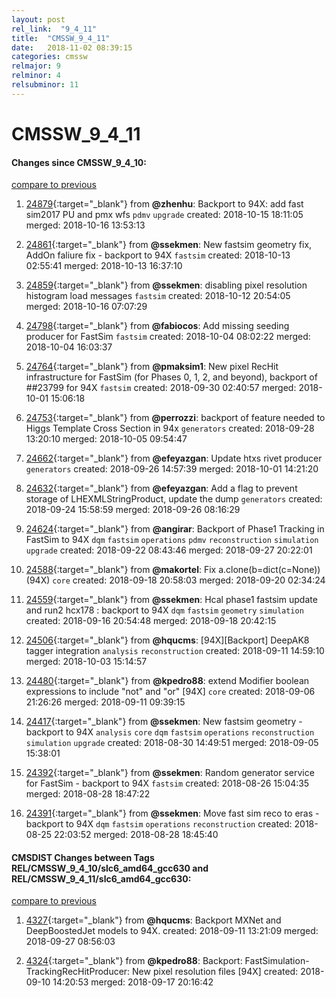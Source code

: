 ```yaml
---
layout: post
rel_link:  "9_4_11"
title:  "CMSSW_9_4_11"
date:   2018-11-02 08:39:15
categories: cmssw
relmajor: 9
relminor: 4
relsubminor: 11
---
```


# CMSSW_9_4_11
#### Changes since CMSSW_9_4_10:
[compare to previous](https://github.com/cms-sw/cmssw/compare/CMSSW_9_4_10...CMSSW_9_4_11)



1. [24879](http://github.com/cms-sw/cmssw/pull/24879){:target="_blank"}  from **@zhenhu**: Backport to 94X: add fast sim2017 PU and pmx wfs `pdmv`  `upgrade`  created: 2018-10-15 18:11:05 merged: 2018-10-16 13:53:13



2. [24861](http://github.com/cms-sw/cmssw/pull/24861){:target="_blank"}  from **@ssekmen**: New fastsim geometry fix, AddOn faliure fix - backport to 94X `fastsim`  created: 2018-10-13 02:55:41 merged: 2018-10-13 16:37:10



3. [24859](http://github.com/cms-sw/cmssw/pull/24859){:target="_blank"}  from **@ssekmen**: disabling pixel resolution histogram load messages `fastsim`  created: 2018-10-12 20:54:05 merged: 2018-10-16 07:07:29



4. [24798](http://github.com/cms-sw/cmssw/pull/24798){:target="_blank"}  from **@fabiocos**: Add missing seeding producer for FastSim `fastsim`  created: 2018-10-04 08:02:22 merged: 2018-10-04 16:03:37



5. [24764](http://github.com/cms-sw/cmssw/pull/24764){:target="_blank"}  from **@pmaksim1**: New pixel RecHit infrastructure for FastSim (for Phases 0, 1, 2, and beyond), backport of ##23799 for 94X  `fastsim`  created: 2018-09-30 02:40:57 merged: 2018-10-01 15:06:18



6. [24753](http://github.com/cms-sw/cmssw/pull/24753){:target="_blank"}  from **@perrozzi**: backport of feature needed to Higgs Template Cross Section in 94x `generators`  created: 2018-09-28 13:20:10 merged: 2018-10-05 09:54:47



7. [24662](http://github.com/cms-sw/cmssw/pull/24662){:target="_blank"}  from **@efeyazgan**: Update htxs rivet producer `generators`  created: 2018-09-26 14:57:39 merged: 2018-10-01 14:21:20



8. [24632](http://github.com/cms-sw/cmssw/pull/24632){:target="_blank"}  from **@efeyazgan**: Add a flag to prevent storage of LHEXMLStringProduct, update the dump `generators`  created: 2018-09-24 15:58:59 merged: 2018-09-26 08:16:29



9. [24624](http://github.com/cms-sw/cmssw/pull/24624){:target="_blank"}  from **@angirar**: Backport of Phase1 Tracking in FastSim to 94X `dqm`  `fastsim`  `operations`  `pdmv`  `reconstruction`  `simulation`  `upgrade`  created: 2018-09-22 08:43:46 merged: 2018-09-27 20:22:01



10. [24588](http://github.com/cms-sw/cmssw/pull/24588){:target="_blank"}  from **@makortel**: Fix a.clone(b=dict(c=None)) (94X) `core`  created: 2018-09-18 20:58:03 merged: 2018-09-20 02:34:24



11. [24559](http://github.com/cms-sw/cmssw/pull/24559){:target="_blank"}  from **@ssekmen**: Hcal phase1 fastsim update and run2 hcx178 : backport to 94X `dqm`  `fastsim`  `geometry`  `simulation`  created: 2018-09-16 20:54:48 merged: 2018-09-18 20:42:15



12. [24506](http://github.com/cms-sw/cmssw/pull/24506){:target="_blank"}  from **@hqucms**: [94X][Backport] DeepAK8 tagger integration `analysis`  `reconstruction`  created: 2018-09-11 14:59:10 merged: 2018-10-03 15:14:57



13. [24480](http://github.com/cms-sw/cmssw/pull/24480){:target="_blank"}  from **@kpedro88**: extend Modifier boolean expressions to include "not" and "or" [94X] `core`  created: 2018-09-06 21:26:26 merged: 2018-09-11 09:39:15



14. [24417](http://github.com/cms-sw/cmssw/pull/24417){:target="_blank"}  from **@ssekmen**: New fastsim geometry - backport to 94X `analysis`  `core`  `dqm`  `fastsim`  `operations`  `reconstruction`  `simulation`  `upgrade`  created: 2018-08-30 14:49:51 merged: 2018-09-05 15:38:01



15. [24392](http://github.com/cms-sw/cmssw/pull/24392){:target="_blank"}  from **@ssekmen**: Random generator service for FastSim - backport to 94X `fastsim`  created: 2018-08-26 15:04:35 merged: 2018-08-28 18:47:22



16. [24391](http://github.com/cms-sw/cmssw/pull/24391){:target="_blank"}  from **@ssekmen**: Move fast sim reco to eras - backport to 94X `dqm`  `fastsim`  `operations`  `reconstruction`  created: 2018-08-25 22:03:52 merged: 2018-08-28 18:45:40



#### CMSDIST Changes between Tags REL/CMSSW_9_4_10/slc6_amd64_gcc630 and REL/CMSSW_9_4_11/slc6_amd64_gcc630:
[compare to previous](https://github.com/cms-sw/cmsdist/compare/REL/CMSSW_9_4_10/slc6_amd64_gcc630...REL/CMSSW_9_4_11/slc6_amd64_gcc630)



1. [4327](http://github.com/cms-sw/cmsdist/pull/4327){:target="_blank"}  from **@hqucms**: Backport MXNet and DeepBoostedJet models to 94X. created: 2018-09-11 13:21:09 merged: 2018-09-27 08:56:03

2. [4324](http://github.com/cms-sw/cmsdist/pull/4324){:target="_blank"}  from **@kpedro88**: Backport: FastSimulation-TrackingRecHitProducer: New pixel resolution files [94X] created: 2018-09-10 14:20:53 merged: 2018-09-17 20:16:42
